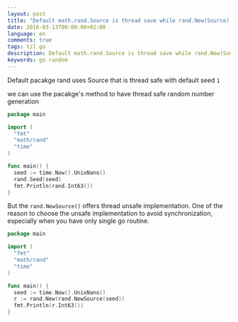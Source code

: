 ```yaml
---
layout: post
title: "Default math.rand.Source is thread save while rand.New(Source) is not"
date: 2016-03-13T00:00:00+02:00
language: en
comments: true
tags: til go
description: Default math.rand.Source is thread save while rand.New(Source) is not
keywords: go random
---
```

Default pacakge rand uses Source that is thread safe with default seed `1`

we can use the pacakge's method to have thread safe random number generation

```go
package main

import (
  "fmt"
  "math/rand"
  "time"
)

func main() {
  seed := time.Now().UnixNano()
  rand.Seed(seed)
  fmt.Println(rand.Int63())
}
```

But the `rand.NewSource()` offers thread unsafe implementation.
One of the reason to choose the unsafe implementation to avoid
synchronization, especially when you have only single go routine.

```go
package main

import (
  "fmt"
  "math/rand"
  "time"
)

func main() {
  seed := time.Now().UnixNano()
  r := rand.New(rand.NewSource(seed))
  fmt.Println(r.Int63())
}
```
